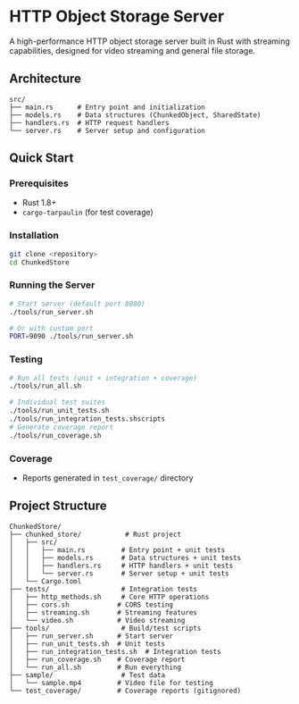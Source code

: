 # HTTP Object Storage Server

A high-performance HTTP object storage server built in Rust with streaming capabilities, designed for video streaming and general file storage.

## Architecture

```
src/
├── main.rs      # Entry point and initialization
├── models.rs    # Data structures (ChunkedObject, SharedState)
├── handlers.rs  # HTTP request handlers
└── server.rs    # Server setup and configuration
```
## Quick Start

### Prerequisites

- Rust 1.8+
- `cargo-tarpaulin` (for test coverage)

### Installation

```bash
git clone <repository>
cd ChunkedStore
```

### Running the Server

```bash
# Start server (default port 8080)
./tools/run_server.sh

# Or with custom port
PORT=9090 ./tools/run_server.sh
```

### Testing

```bash
# Run all tests (unit + integration + coverage)
./tools/run_all.sh

# Individual test suites
./tools/run_unit_tests.sh
./tools/run_integration_tests.shscripts
# Generate coverage report
./tools/run_coverage.sh        
```
### Coverage
- Reports generated in `test_coverage/` directory

## Project Structure

```
ChunkedStore/
├── chunked_store/           # Rust project
│   ├── src/
│   │   ├── main.rs         # Entry point + unit tests
│   │   ├── models.rs       # Data structures + unit tests
│   │   ├── handlers.rs     # HTTP handlers + unit tests
│   │   └── server.rs       # Server setup + unit tests
│   └── Cargo.toml
├── tests/                  # Integration tests
│   ├── http_methods.sh     # Core HTTP operations
│   ├── cors.sh            # CORS testing
│   ├── streaming.sh       # Streaming features
│   └── video.sh           # Video streaming
├── tools/                  # Build/test scripts
│   ├── run_server.sh      # Start server
│   ├── run_unit_tests.sh  # Unit tests
│   ├── run_integration_tests.sh  # Integration tests
│   ├── run_coverage.sh    # Coverage report
│   └── run_all.sh         # Run everything
├── sample/                 # Test data
│   └── sample.mp4         # Video file for testing
└── test_coverage/         # Coverage reports (gitignored)
```
